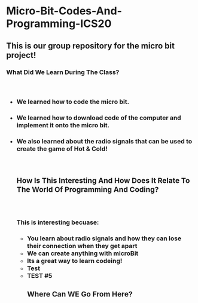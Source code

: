 # Micro-Bit-Codes-And-Programming-ICS20

<h2> This is our group repository for the micro bit project!
 


<h3> What Did We Learn During The Class?

<br><ul>
 <h4> <li> We learned how to code the micro bit.
   <h4> <li> We learned how to download code of the computer and implement it onto the micro bit.
    <h4> <li> We also learned about the radio signals that can be used to create the game of Hot & Cold!
    

<br><h3> How Is This Interesting And How Does It Relate To The World Of Programming And Coding?

<br> <h4><p> This is interesting becuase:<p>
 <ul>
 <h4>  <li> You learn about radio signals and how they can lose their connection when they get apart
  <li> We can create anything with microBit
   <li> Its a great way to learn codeing!
    <li> Test
     <li> TEST #5

<h3> Where Can WE Go From Here?

